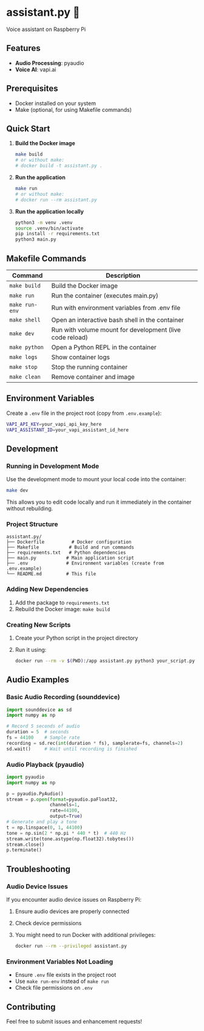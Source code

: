 # assistant.py 🔬

Voice assistant on Raspberry Pi

## Features

- **Audio Processing**: pyaudio
- **Voice AI**: vapi.ai

## Prerequisites

- Docker installed on your system
- Make (optional, for using Makefile commands)

## Quick Start

1. **Build the Docker image**

   ```bash
   make build
   # or without make:
   # docker build -t assistant.py .
   ```

2. **Run the application**

   ```bash
   make run
   # or without make:
   # docker run --rm assistant.py
   ```

3. **Run the application locally**

   ```bash
   python3 -m venv .venv
   source .venv/bin/activate
   pip install -r requirements.txt
   python3 main.py
   ```

## Makefile Commands

| Command | Description |
|---------|-------------|
| `make build` | Build the Docker image |
| `make run` | Run the container (executes main.py) |
| `make run-env` | Run with environment variables from .env file |
| `make shell` | Open an interactive bash shell in the container |
| `make dev` | Run with volume mount for development (live code reload) |
| `make python` | Open a Python REPL in the container |
| `make logs` | Show container logs |
| `make stop` | Stop the running container |
| `make clean` | Remove container and image |

## Environment Variables

Create a `.env` file in the project root (copy from `.env.example`):

```bash
VAPI_API_KEY=your_vapi_api_key_here
VAPI_ASSISTANT_ID=your_vapi_assistant_id_here
```

## Development

### Running in Development Mode

Use the development mode to mount your local code into the container:

```bash
make dev
```

This allows you to edit code locally and run it immediately in the container without rebuilding.

### Project Structure

```
assistant.py/
├── Dockerfile          # Docker configuration
├── Makefile           # Build and run commands
├── requirements.txt   # Python dependencies
├── main.py           # Main application script
├── .env              # Environment variables (create from .env.example)
└── README.md         # This file
```

### Adding New Dependencies

1. Add the package to `requirements.txt`
2. Rebuild the Docker image: `make build`

### Creating New Scripts

1. Create your Python script in the project directory
2. Run it using:

   ```bash
   docker run --rm -v $(PWD):/app assistant.py python3 your_script.py
   ```

## Audio Examples

### Basic Audio Recording (sounddevice)

```python
import sounddevice as sd
import numpy as np

# Record 5 seconds of audio
duration = 5  # seconds
fs = 44100    # Sample rate
recording = sd.rec(int(duration * fs), samplerate=fs, channels=2)
sd.wait()     # Wait until recording is finished
```

### Audio Playback (pyaudio)

```python
import pyaudio
import numpy as np

p = pyaudio.PyAudio()
stream = p.open(format=pyaudio.paFloat32,
                channels=1,
                rate=44100,
                output=True)
# Generate and play a tone
t = np.linspace(0, 1, 44100)
tone = np.sin(2 * np.pi * 440 * t)  # 440 Hz
stream.write(tone.astype(np.float32).tobytes())
stream.close()
p.terminate()
```

## Troubleshooting

### Audio Device Issues

If you encounter audio device issues on Raspberry Pi:

1. Ensure audio devices are properly connected
2. Check device permissions
3. You might need to run Docker with additional privileges:

   ```bash
   docker run --rm --privileged assistant.py
   ```

### Environment Variables Not Loading

- Ensure `.env` file exists in the project root
- Use `make run-env` instead of `make run`
- Check file permissions on `.env`

## Contributing

Feel free to submit issues and enhancement requests!

